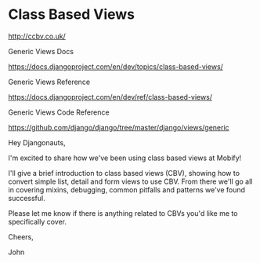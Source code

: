 # Class Based Views


http://ccbv.co.uk/


Generic Views Docs

https://docs.djangoproject.com/en/dev/topics/class-based-views/

Generic Views Reference

https://docs.djangoproject.com/en/dev/ref/class-based-views/


Generic Views Code Reference

https://github.com/django/django/tree/master/django/views/generic


Hey Djangonauts,

I'm excited to share how we've been using class based views
 at Mobify!

I'll give a brief introduction to class based views (CBV),
showing how to convert simple list, detail and form views
to use CBV. From there we'll go all in covering mixins,
debugging, common pitfalls and patterns we've found
successful.

Please let me know if there is anything related to CBVs
you'd like me to specifically cover.

Cheers,

John
